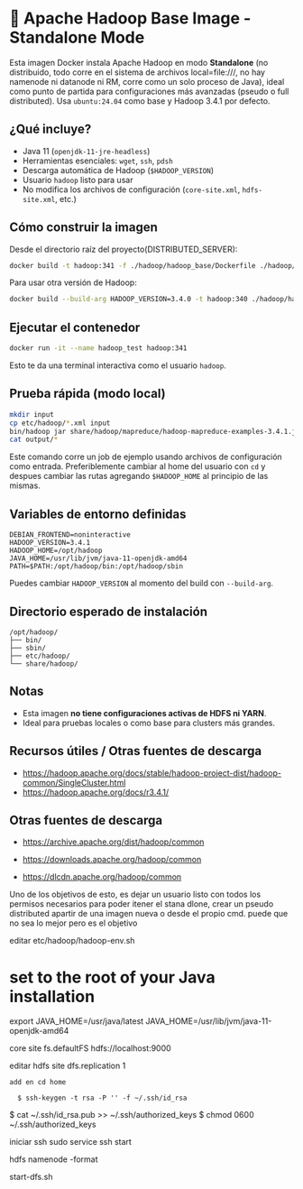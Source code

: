 # 🐘 Apache Hadoop Base Image - Standalone Mode

Esta imagen Docker instala Apache Hadoop en modo **Standalone** (no distribuido, todo corre en el sistema de archivos local=file:///, no hay namenode ni datanode ni RM, corre como un solo proceso de Java), ideal como punto de partida para configuraciones más avanzadas (pseudo o full distributed). Usa `ubuntu:24.04` como base y Hadoop 3.4.1 por defecto.

## ¿Qué incluye?

- Java 11 (`openjdk-11-jre-headless`)
- Herramientas esenciales: `wget`, `ssh`, `pdsh`
- Descarga automática de Hadoop (`$HADOOP_VERSION`)
- Usuario `hadoop` listo para usar
- No modifica los archivos de configuración (`core-site.xml`, `hdfs-site.xml`, etc.)

## Cómo construir la imagen

Desde el directorio raíz del proyecto(DISTRIBUTED_SERVER):

```bash
docker build -t hadoop:341 -f ./hadoop/hadoop_base/Dockerfile ./hadoop/hadoop_base
```

Para usar otra versión de Hadoop:

```bash
docker build --build-arg HADOOP_VERSION=3.4.0 -t hadoop:340 ./hadoop/hadoop_base
```

## Ejecutar el contenedor

```bash
docker run -it --name hadoop_test hadoop:341
```

Esto te da una terminal interactiva como el usuario `hadoop`.

## Prueba rápida (modo local)

```bash
mkdir input
cp etc/hadoop/*.xml input
bin/hadoop jar share/hadoop/mapreduce/hadoop-mapreduce-examples-3.4.1.jar grep input output 'dfs[a-z.]+'
cat output/*
```

Este comando corre un job de ejemplo usando archivos de configuración como entrada. Preferiblemente cambiar al home del usuario con `cd` y despues cambiar las rutas agregando `$HADOOP_HOME` al principio de las mismas.

## Variables de entorno definidas

```
DEBIAN_FRONTEND=noninteractive
HADOOP_VERSION=3.4.1
HADOOP_HOME=/opt/hadoop
JAVA_HOME=/usr/lib/jvm/java-11-openjdk-amd64
PATH=$PATH:/opt/hadoop/bin:/opt/hadoop/sbin
```

Puedes cambiar `HADOOP_VERSION` al momento del build con `--build-arg`.

## Directorio esperado de instalación

```
/opt/hadoop/
├── bin/
├── sbin/
├── etc/hadoop/
└── share/hadoop/
```

## Notas

- Esta imagen **no tiene configuraciones activas de HDFS ni YARN**.
- Ideal para pruebas locales o como base para clusters más grandes.

## Recursos útiles / Otras fuentes de descarga

- https://hadoop.apache.org/docs/stable/hadoop-project-dist/hadoop-common/SingleCluster.html
- https://hadoop.apache.org/docs/r3.4.1/

## Otras fuentes de descarga

- https://archive.apache.org/dist/hadoop/common

- https://downloads.apache.org/hadoop/common

- https://dlcdn.apache.org/hadoop/common

Uno de los objetivos de esto, es dejar un usuario listo con todos los permisos necesarios para poder itener el stana dlone, crear un pseudo distributed apartir de una imagen nueva o desde el propio cmd.
puede que no sea lo mejor pero es el objetivo

editar
etc/hadoop/hadoop-env.sh

# set to the root of your Java installation

export JAVA_HOME=/usr/java/latest
JAVA_HOME=/usr/lib/jvm/java-11-openjdk-amd64

core site
<property>
<name>fs.defaultFS</name>
<value>hdfs://localhost:9000</value>
</property>

editar hdfs site
<property>
<name>dfs.replication</name>
<value>1</value>
</property>

    add en cd home

      $ ssh-keygen -t rsa -P '' -f ~/.ssh/id_rsa

$ cat ~/.ssh/id_rsa.pub >> ~/.ssh/authorized_keys
$ chmod 0600 ~/.ssh/authorized_keys

iniciar ssh
sudo service ssh start

hdfs namenode -format

start-dfs.sh
